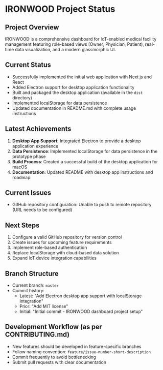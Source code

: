 # IRONWOOD Project Status

## Project Overview
IRONWOOD is a comprehensive dashboard for IoT-enabled medical facility management featuring role-based views (Owner, Physician, Patient), real-time data visualization, and a modern glassmorphic UI.

## Current Status
- Successfully implemented the initial web application with Next.js and React
- Added Electron support for desktop application functionality
- Built and packaged the desktop application (available in the `dist` directory)
- Implemented localStorage for data persistence
- Updated documentation in README.md with complete usage instructions

## Latest Achievements
1. **Desktop App Support**: Integrated Electron to provide a desktop application experience
2. **Data Persistence**: Implemented localStorage for data persistence in the prototype phase
3. **Build Process**: Created a successful build of the desktop application for macOS
4. **Documentation**: Updated README with desktop app instructions and roadmap

## Current Issues
- GitHub repository configuration: Unable to push to remote repository (URL needs to be configured)

## Next Steps
1. Configure a valid GitHub repository for version control
2. Create issues for upcoming feature requirements
3. Implement role-based authentication
4. Replace localStorage with cloud-based data solution
5. Expand IoT device integration capabilities

## Branch Structure
- Current branch: `master`
- Commit history:
  - Latest: "Add Electron desktop app support with localStorage integration"
  - Prior: "Add MIT license"
  - Initial: "Initial commit - IRONWOOD dashboard project setup"

## Development Workflow (as per CONTRIBUTING.md)
- New features should be developed in feature-specific branches
- Follow naming convention: `feature/issue-number-short-description`
- Commit frequently to avoid bottlenecking
- Submit pull requests with clear documentation 